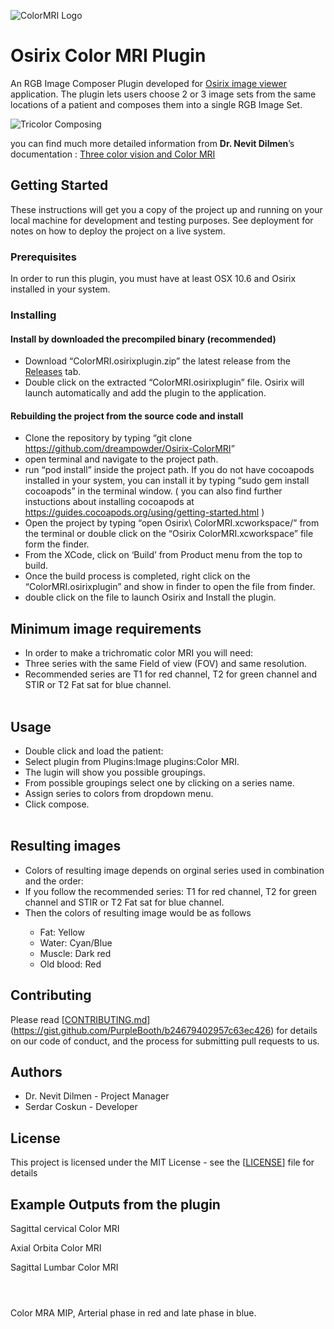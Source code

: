 
<p><img src="/documents/osirix-logo.svg" alt="ColorMRI Logo"></p>
<h1 id="osirix-color-mri-plugin">Osirix Color MRI Plugin</h1>
<p>An RGB Image Composer Plugin developed for <a href="http://www.osirix-viewer.com/">Osirix image viewer</a> application. The plugin lets users choose 2 or 3 image sets from the same locations of a patient and composes them into a single RGB Image Set.</p>
<p><img src="/documents/1280px-Beyoglu_4671_tricolor.jpg" alt="Tricolor Composing"></p>
<p>you can find much more detailed information from <strong>Dr. Nevit Dilmen</strong>’s documentation : <a href="/documents/Three%20color%20vision%20and%20Color%20MRI.pdf">Three color vision and Color MRI</a></p>
<h2 id="getting-started">Getting Started</h2>
<p>These instructions will get you a copy of the project up and running on your local machine for development and testing purposes. See deployment for notes on how to deploy the project on a live system.</p>
<h3 id="prerequisites">Prerequisites</h3>
<p>In order to run this plugin, you must have at least OSX 10.6 and  Osirix installed in your system.</p>
<h3 id="installing">Installing</h3>
<h4 id="install-by-downloaded-the-precompiled-binary-recommended">Install by downloaded the precompiled binary (recommended)</h4>
<ul>
<li>Download “ColorMRI.osirixplugin.zip” the latest release from the <a href="https://github.com/dreampowder/Osirix-ColorMRI/releases">Releases</a> tab.</li>
<li>Double click on the extracted “ColorMRI.osirixplugin” file. Osirix will launch automatically and add the plugin to the application.</li>
</ul>
<h4 id="rebuilding-the-project-from-the-source-code-and-install">Rebuilding the project from the source code and install</h4>
<ul>
<li>Clone the repository by typing “git clone <a href="https://github.com/dreampowder/Osirix-ColorMRI">https://github.com/dreampowder/Osirix-ColorMRI</a>”</li>
<li>open terminal and navigate to the project path.</li>
<li>run “pod install” inside the project path. If you do not have cocoapods installed in your system, you can install it by typing “sudo gem install cocoapods” in the terminal window. ( you can also find further instuctions about installing cocoapods at <a href="https://guides.cocoapods.org/using/getting-started.html">https://guides.cocoapods.org/using/getting-started.html</a> )</li>
<li>Open the project by typing “open Osirix\ ColorMRI.xcworkspace/” from the terminal  or double click on the “Osirix ColorMRI.xcworkspace” file form the finder.</li>
<li>From the XCode, click on ‘Build’ from Product menu from the top to build.</li>
<li>Once the build process is completed, right click on the  “ColorMRI.osirixplugin” and show in finder to open the file from finder.</li>
<li>double click on the file to launch Osirix and Install the plugin.</li>
</ul>
<h2 id="minimum">Minimum image requirements</h2>
<ul>
<li>In order to make a trichromatic color MRI you will need:</li>
<li>Three series with the same Field of view (FOV) and same resolution.</li> 
<li>Recommended series are T1 for red channel, T2 for green channel and STIR or T2 Fat sat for blue channel.</li><br>  
<img src="/documents/MR_Ornekler1a.jpg" alt=""><br>  
</ul>
<h2 id="usage">Usage</h2>
<ul>
<li>Double click and load the patient:</li>
<li>Select plugin from Plugins:Image plugins:Color MRI.</li> 
<li>The lugin will show you possible groupings.</li>
<li>From possible groupings select one by clicking on a series name.</li>
<li>Assign series to colors from dropdown menu.</li>
<li>Click compose.</li><br>  
<img src="/documents/photo5850293469665406159.jpg" alt=""><br>  
</ul>
<h2 id="results">Resulting images</h2>
<ul>
<li>Colors of resulting image depends on orginal series used in combination and the order:</li>
<li>If you follow the recommended series: T1 for red channel, T2 for green channel and STIR or T2 Fat sat for blue channel.</li> 
<li>Then the colors of resulting image would be as follows</li>
<ul>
<li>Fat: Yellow</li>
<li>Water: Cyan/Blue</li>
<li>Muscle: Dark red</li> 
<li>Old blood: Red</li> 
</ul>
</ul>
<h2 id="contributing">Contributing</h2>
<p>Please read [<a href="http://CONTRIBUTING.md">CONTRIBUTING.md</a>](<a href="https://gist.github.com/PurpleBooth/b24679402957c63ec426">https://gist.github.com/PurpleBooth/b24679402957c63ec426</a>) for details on our code of conduct, and the process for submitting pull requests to us.</p>
<h2 id="authors">Authors</h2>
<ul>
<li>Dr. Nevit Dilmen - Project Manager</li>
<li>Serdar Coskun - Developer</li>
</ul>
<h2 id="license">License</h2>
<p>This project is licensed under the MIT License - see the [<a href="LICENSE">LICENSE</a>] file for details</p>
<h2 id="example-outputs-from-the-plugin">Example Outputs from the plugin</h2>
<p>
<img src="/documents/photo5812225993404951653.jpg" alt=""><br>
 Sagittal cervical Color MRI</br>
 
<img src="/documents/Orbita_MRI_02-0009a.jpg" alt=""><br>
Axial Orbita Color MRI <br>

<img src="/documents/Ornek3.jpg" alt=""><br>
 Sagittal Lumbar Color MRI</br>
 
<img src="/documents/photo5812225993404951649.jpg" alt=""><br>
<img src="/documents/photo5850293469665406160.jpg" alt=""><br>

<img src="/documents/photo5850293469665406162.jpg" alt=""></p>

<img src="/documents/photo5850293469665406158.jpg" alt=""><br>

<img src="/documents/IM-0001-0001_cra.jpg" alt=""><br>
Color MRA MIP, Arterial phase in red and late phase in blue.</br>
